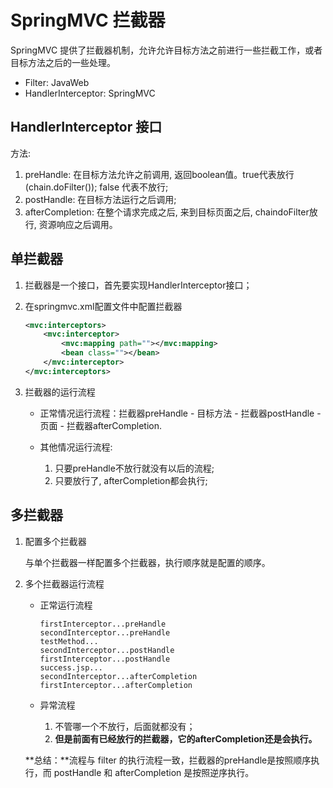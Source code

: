 # SpringMVC 拦截器

SpringMVC 提供了拦截器机制，允许允许目标方法之前进行一些拦截工作，或者目标方法之后的一些处理。

- Filter: JavaWeb
- HandlerInterceptor: SpringMVC

## HandlerInterceptor 接口

方法:

1. preHandle: 在目标方法允许之前调用, 返回boolean值。true代表放行 (chain.doFilter()); false 代表不放行;
2. postHandle: 在目标方法运行之后调用;
3. afterCompletion: 在整个请求完成之后, 来到目标页面之后, chaindoFilter放行, 资源响应之后调用。

## 单拦截器

1. 拦截器是一个接口，首先要实现HandlerInterceptor接口；

2. 在springmvc.xml配置文件中配置拦截器

   ```xml
   <mvc:interceptors>
       <mvc:interceptor>
           <mvc:mapping path=""></mvc:mapping>
           <bean class=""></bean>
       </mvc:interceptor>
   </mvc:interceptors>
   ```

3. 拦截器的运行流程

   - 正常情况运行流程：拦截器preHandle - 目标方法 - 拦截器postHandle - 页面 - 拦截器afterCompletion.

   - 其他情况运行流程:
     1. 只要preHandle不放行就没有以后的流程;
     2. 只要放行了, afterCompletion都会执行;

## 多拦截器

1. 配置多个拦截器

   与单个拦截器一样配置多个拦截器，执行顺序就是配置的顺序。

2. 多个拦截器运行流程

   - 正常运行流程

     ```
     firstInterceptor...preHandle
     secondInterceptor...preHandle
     testMethod...
     secondInterceptor...postHandle
     firstInterceptor...postHandle
     success.jsp...
     secondInterceptor...afterCompletion
     firstInterceptor...afterCompletion
     ```

   - 异常流程
     1. 不管哪一个不放行，后面就都没有；
     2. **但是前面有已经放行的拦截器，它的afterCompletion还是会执行。**

   **总结：**流程与 filter 的执行流程一致，拦截器的preHandle是按照顺序执行，而 postHandle 和 afterCompletion 是按照逆序执行。







